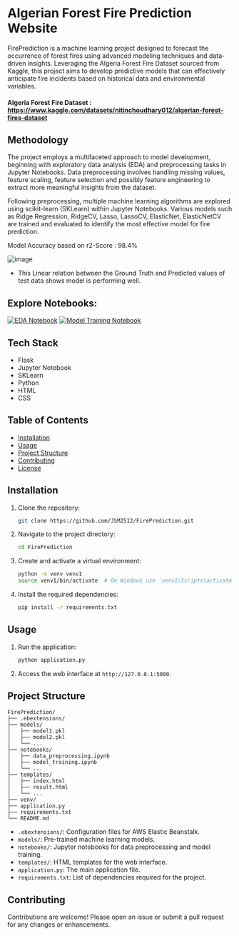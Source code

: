 # Algerian Forest Fire Prediction Website

FirePrediction is a machine learning project designed to forecast the occurrence of forest fires using advanced modeling techniques and data-driven insights. Leveraging the Algeria Forest Fire Dataset sourced from Kaggle, this project aims to develop predictive models that can effectively anticipate fire incidents based on historical data and environmental variables.

#### Algeria Forest Fire Dataset : https://www.kaggle.com/datasets/nitinchoudhary012/algerian-forest-fires-dataset


## Methodology
The project employs a multifaceted approach to model development, beginning with exploratory data analysis (EDA) and preprocessing tasks in Jupyter Notebooks. Data preprocessing involves handling missing values, feature scaling, feature selection and possibly feature engineering to extract more meaningful insights from the dataset.

Following preprocessing, multiple machine learning algorithms are explored using scikit-learn (SKLearn) within Jupyter Notebooks. Various models such as Ridge Regression, RidgeCV, Lasso, LassoCV, ElasticNet, ElasticNetCV are trained and evaluated to identify the most effective model for fire prediction. 

Model Accuracy based on r2-Score : 98.4% 

![image](https://github.com/JSM2512/FirePrediction/assets/49087609/91c5351a-9a93-4559-a6cc-3c956c56d156)

- This Linear relation between the Ground Truth and Predicted values of test data shows model is performing well.


## Explore Notebooks:
[![EDA Notebook](https://img.shields.io/badge/EDA-Explore-green)](notebooks/Algerian%20Forest%20EDA%20and%20Data%20CleaningRidge,%20Lasso%20Regression.ipynb)
[![Model Training Notebook](https://img.shields.io/badge/Model%20Training-Train-blue)](notebooks/Algerian%20Forest%20Model%20Training%20Cleaned%20LASSO%20RIDGE%20ELASTICNET.ipynb)

## Tech Stack
- Flask
- Jupyter Notebook
- SKLearn
- Python
- HTML
- CSS

## Table of Contents

- [Installation](#installation)
- [Usage](#usage)
- [Project Structure](#project-structure)
- [Contributing](#contributing)
- [License](#license)

## Installation

1. Clone the repository:
    ```bash
    git clone https://github.com/JSM2512/FirePrediction.git
    ```
2. Navigate to the project directory:
    ```bash
    cd FirePrediction
    ```
3. Create and activate a virtual environment:
    ```bash
    python -m venv venv1
    source venv1/bin/activate  # On Windows use `venv1\Scripts\activate`
    ```
4. Install the required dependencies:
    ```bash
    pip install -r requirements.txt
    ```

## Usage

1. Run the application:
    ```bash
    python application.py
    ```
2. Access the web interface at `http://127.0.0.1:5000`.

## Project Structure
```
FirePrediction/
├── .ebextensions/
├── models/
│   ├── model1.pkl
│   ├── model2.pkl
│   └── ...
├── notebooks/
│   ├── data_preprocessing.ipynb
│   ├── model_training.ipynb
│   └── ...
├── templates/
│   ├── index.html
│   ├── result.html
│   └── ...
├── venv/
├── application.py
├── requirements.txt
└── README.md
```

- `.ebextensions/`: Configuration files for AWS Elastic Beanstalk.
- `models/`: Pre-trained machine learning models.
- `notebooks/`: Jupyter notebooks for data preprocessing and model training.
- `templates/`: HTML templates for the web interface.
- `application.py`: The main application file.
- `requirements.txt`: List of dependencies required for the project.

## Contributing

Contributions are welcome! Please open an issue or submit a pull request for any changes or enhancements.
